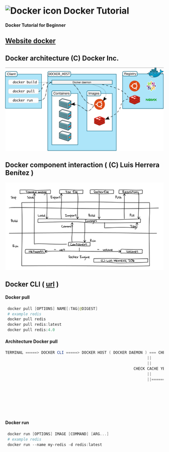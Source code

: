 # <img src="https://img.icons8.com/color/2x/docker.png" alt="Docker icon" width="100" height="80"> Docker Tutorial
#### Docker Tutorial for Beginner

## [Website docker](https://docs.docker.com/)
## Docker architecture (C) Docker Inc.
<img src="./image/docker-architecture.png" alt="Docker architecture" >

## Docker component interaction ( (C) Luis Herrera Benítez )

<img src="./image/docker-component-interaction.png" alt="Docker component interaction" >

## Docker CLI ( [url](https://docs.docker.com/engine/reference/run/) )
#### Docker pull
``` powershell
 docker pull [OPTIONS] NAME[:TAG|@DIGEST]
 # example redis
 docker pull redis
 docker pull redis:latest
 docker pull redis:4.0
```
#### Architecture Docker pull
```powershell
TERMINAL =====> DOCKER CLI =====> DOCKER HOST ( DOCKER DAEMON ) === CHECK CACHE NO ===>  DOCKER HUB ( Registry ) === 
                                                               ||                                                 ||
                                                               ||                                                 ||
                                                         CHECK CACHE YES                                          ||
                                                               ||                                                 ||
                                                               ||==========================================  DOCKER IMAGE ( DISK )
                                                                                                                  ||
                                                                                                                  ||
                                                                                                            BUILD CONTAINER ( DOCKER DAEMON check cache )
                                                                                                                  ||
                                                                                                                  ||
                                                                                                            DOCKER CONTAINER
```

#### Docker run
``` powershell
 docker run [OPTIONS] IMAGE [COMMAND] [ARG...]
 # example redis
 docker run --name my-redis -d redis:latest
```

